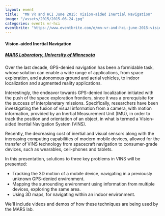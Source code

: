 ```yaml
---
layout: event
title:  "MN VR and HCI June 2015: Vision-aided Inertial Navigation"
image: "/assets/2015/2015-06-24.jpg"
categories: events vr-hci
eventbrite: "https://www.eventbrite.com/e/mn-vr-and-hci-june-2015-vision-aided-inertial-navigation-tickets-17433257342?aff=ebdsoporgprofile"
---
```


#### Vision-aided Inertial Navigation
##### [MARS Laboratory, University of Minnesota](http://mars.cs.umn.edu/)

Over the last decade, GPS-denied navigation has been a formidable task, whose solution can enable a wide range of applications, from space exploration, and autonomous ground and aerial vehicles, to indoor localization and augmented reality applications.

Interestingly, the endeavor towards GPS-denied localization initiated with the push of the space exploration frontiers, since it was a prerequisite for the success of interplanetary missions. Specifically, researchers have been investigating the fusion of visual information from a camera, with motion information, provided by an Inertial Measurement Unit (IMU), in order to track the position and orientation of an object, in what is termed a Vision-aided Inertial Navigation System (VINS).

Recently, the decreasing cost of inertial and visual sensors along with the increasing computing capabilities of modern mobile devices, allowed for the transfer of VINS technology from spacecraft navigation to consumer-grade devices, such as wearables, cell-phones and tablets.

In this presentation, solutions to three key problems in VINS will be presented:

- Tracking the 3D motion of a mobile device, navigating in a previously unknown GPS-denied environment.
- Mapping the surrounding environment using information from multiple devices, exploring the same area.
- Using 3D maps, for navigating within an indoor environment.

We'll include videos and demos of how these techniques are being used by the MARS lab.

